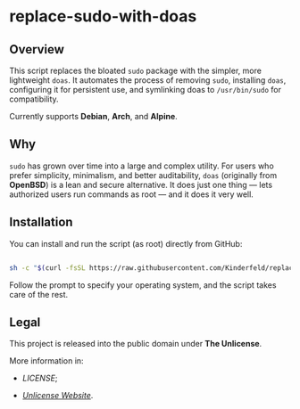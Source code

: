 # replace-sudo-with-doas

## Overview

This script replaces the bloated `sudo` package with the simpler,
more lightweight `doas`. It automates the process of removing `sudo`,
installing `doas`, configuring it for persistent use, and symlinking
doas to `/usr/bin/sudo` for compatibility.

Currently supports **Debian**, **Arch**, and **Alpine**.

## Why

`sudo` has grown over time into a large and complex utility.
For users who prefer simplicity, minimalism, and better auditability,
`doas` (originally from **OpenBSD**) is a lean and secure alternative.
It does just one thing — lets authorized users run commands as root
— and it does it very well.

## Installation

You can install and run the script (as root) directly from GitHub:

```sh

sh -c "$(curl -fsSL https://raw.githubusercontent.com/Kinderfeld/replace-sudo-with-doas/main/replace_sudo_with_doas.sh)"
```

Follow the prompt to specify your operating system,
and the script takes care of the rest.

## Legal

This project is released into the public domain under **The Unlicense**.

More information in:

- _LICENSE_;

- [_Unlicense Website_](https://unlicense.org/).

